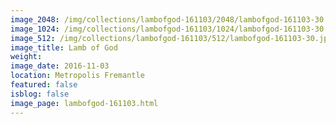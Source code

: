 ```yaml
---
image_2048: /img/collections/lambofgod-161103/2048/lambofgod-161103-30.jpg
image_1024: /img/collections/lambofgod-161103/1024/lambofgod-161103-30.jpg
image_512: /img/collections/lambofgod-161103/512/lambofgod-161103-30.jpg
image_title: Lamb of God
weight: 
image_date: 2016-11-03
location: Metropolis Fremantle
featured: false
isblog: false
image_page: lambofgod-161103.html
---
```

